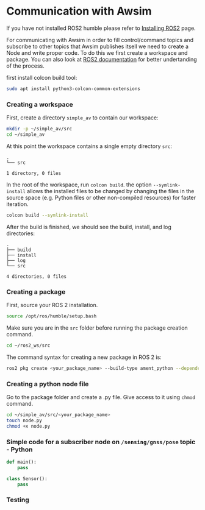 # Communication with Awsim

If you have not installed ROS2 humble please refer to [Installing ROS2](../SystemSetup/InstallingROS2/index.md) page.

For communicating with Awsim in order to fill control/command topics and subscribe to other topics that Awsim publishes itsell we need to create a Node and write proper code. To do this we first create a workspace and package. You can also look at [ROS2 documentation](https://docs.ros.org/en/humble/Tutorials/Beginner-Client-Libraries/Colcon-Tutorial.html#create-a-workspace) for better undertanding of the process.

first install colcon build tool:

```bash
sudo apt install python3-colcon-common-extensions
```

### Creating a workspace

First, create a directory `simple_av` to contain our workspace:

```bash
mkdir -p ~/simple_av/src
cd ~/simple_av
```

At this point the workspace contains a single empty directory `src`:

```
.
└── src

1 directory, 0 files
```

In the root of the workspace, run `colcon build`. the option `--symlink-install` allows the installed files to be changed by changing the files in the source space (e.g. Python files or other non-compiled resources) for faster iteration.

```bash
colcon build --symlink-install
```

After the build is finished, we should see the build, install, and log directories:

```
.
├── build
├── install
├── log
└── src

4 directories, 0 files
```

### Creating a package

First, source your ROS 2 installation.

```bash
source /opt/ros/humble/setup.bash
```

Make sure you are in the `src` folder before running the package creation command.

```bash
cd ~/ros2_ws/src
```

The command syntax for creating a new package in ROS 2 is:


```bash
ros2 pkg create <your_package_name> --build-type ament_python --dependencies rclpy
```


### Creating a python node file

Go to the package folder and create a .py file. Give access to it using `chmod` command.

```bash
cd ~/simple_av/src/<your_package_name>
touch node.py
chmod +x node.py
```


### Simple code for a subscriber node on `/sensing/gnss/pose` topic - Python

```python
def main():
    pass

class Sensor():
    pass
```

### Testing